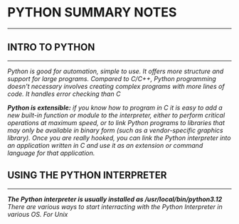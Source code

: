 # PYTHON SUMMARY NOTES
----------

## INTRO TO PYTHON
----------
*Python is good for automation, simple to use. It offers more structure and support for large programs. Compared to C/C++, Python programming doesn't necessary involves creating complex programs with more lines of code. It handles error checking than C*

***Python is extensible:*** *if you know how to program in C it is easy to add a new built-in function or module to the interpreter, either to perform critical operations at maximum speed, or to link Python programs to libraries that may only be available in binary form (such as a vendor-specific graphics library). Once you are really hooked, you can link the Python interpreter into an application written in C and use it as an extension or command language for that application.*


## USING THE PYTHON INTERPRETER
----------
***The Python interpreter is usually installed as /usr/local/bin/python3.12***
*There are various ways to start interracting with the Python Interpreter in various OS. For Unix*


